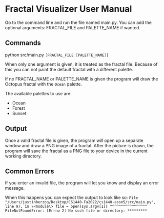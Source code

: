 # Fractal Visualizer User Manual

Go to the command line and run the file named main.py. You can add the optional arguments: FRACTAL_FILE and PALETTE_NAME if wanted.

## Commands

python src/main.py `[FRACTAL_FILE [PALETTE_NAME]]`

When only one argument is given, it is treated as the fractal file. Because of this you can not paint the default fractal with a different palette.

If no FRACTAL_NAME or PALETTE_NAME is given the program will draw the Octopus fractal with the `Ocean` palette.

The available palettes to use are:
* Ocean
* Forest
* Sunset

## Output

Once a valid fractal file is given, the program will open up a separate window and draw a PNG image of a fractal.
After the picture is drawn, the program will save the fractal as a PNG file to your device in the current working directory.

## Common Errors

If you enter an invalid file, the program will let you know and display an error message.

When this happens you can expect the output to look like so:
`File "/Users/justinherzog/Desktop/CS1440-Fa2022/cs1440-assn5/src/main.py", line 97, in \<module\>
    file = open(sys.argv[1])
           ^^^^^^^^^^^^^^^^^
FileNotFoundError: [Errno 2] No such file or directory: *********`

